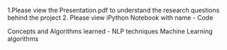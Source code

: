 1.Please view the Presentation.pdf to understand the research questions behind the project
2. Please view iPython Notebook with name - Code

Concepts and Algorithms learned - NLP techniques Machine Learning algorithms
